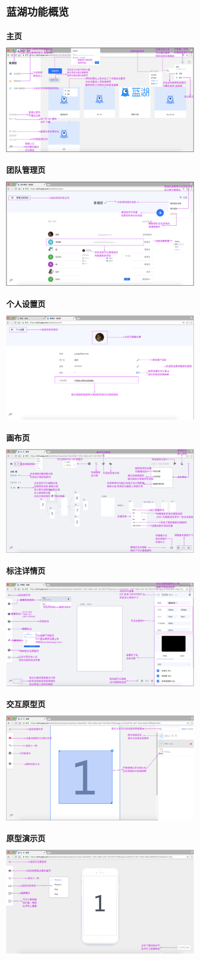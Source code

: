# 蓝湖功能概览

## 主页

![](../.gitbook/assets/zhu-ye.png)


## 团队管理页

![](../.gitbook/assets/guan-li-tuan-dui.png)


## 个人设置页

![](../.gitbook/assets/ge-ren-she-zhi.png)


## 画布页

![](../.gitbook/assets/hua-bu-ye.png)


## 标注详情页

![](../.gitbook/assets/biao-zhu-ye.png)

## 交互原型页

![](../.gitbook/assets/jiao-hu-yuan-xing.png)

## 原型演示页

![](../.gitbook/assets/yuan-xing-yan-shi.png)

